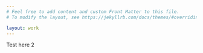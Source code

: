 ```yaml
---
# Feel free to add content and custom Front Matter to this file.
# To modify the layout, see https://jekyllrb.com/docs/themes/#overriding-theme-defaults

layout: work
---
```


Test here 2
